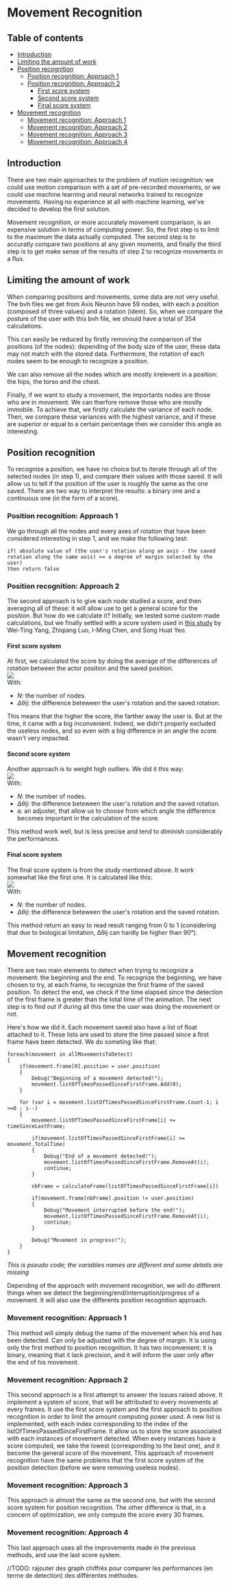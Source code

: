 # Movement Recognition

## Table of contents

* [Introduction](#introduction)
* [Limiting the amount of work](#limiting-the-amount-of-work)
* [Position recognition](#position-recognition)
    * [Position recognition: Approach 1](#position-recognition-approach-1)
    * [Position recognition: Approach 2](#position-recognition-approach-2)
        * [First score system](#first-score-system)
        * [Second score system](#second-score-system)
        * [Final score system](#final-score-system)
* [Movement recognition](#movement-recognition)
    * [Movement recognition: Approach 1](#movement-recognition-approach-1)
    * [Movement recognition: Approach 2](#movement-recognition-approach-2)
    * [Movement recognition: Approach 3](#movement-recognition-approach-3)
    * [Movement recognition: Approach 4](#movement-recognition-approach-4)

## Introduction

There are two main approaches to the problem of motion recognition: we could use motion comparison with a set of pre-recorded movements, or we could use machine learning and neural networks trained to recognize movements.
Having no experience at all with machine learning, we've decided to develop the first solution.

Movement recognition, or more accurately movement comparison, is an expensive solution in terms of computing power. So, the first step is to limit to the maximum the data actually computed.
The second step is to accuratly compare two positions at any given moments, and finally the third step is to get make sense of the results of step 2 to recognize movements in a flux.

## Limiting the amount of work

When comparing positions and movements, some data are not very useful. The bvh files we get from Axis Neuron have 59 nodes, with each a position (composed of three values) and a rotation (idem). So, when we compare the posture of the user with this bvh file, we should have a total of 354 calculations.

This can easily be reduced by firstly removing the comparison of the positions (of the nodes): depending of the body size of the user, these data may not match with the stored data. Furthermore, the rotation of each nodes seem to be enough to recognize a position.

We can also remove all the nodes which are mostly irrelevent in a position: the hips, the torso and the chest.

Finally, if we want to study a movement, the importants nodes are those who are in movement. We can therfore remove those who are mostly immobile.
To achieve that, we firstly calculate the variance of each node. Then, we compare these variances with the highest variance, and if these are superior or equal to a certain percentage then we consider this angle as interesting.

## Position recognition

To recognise a position, we have no choice but to iterate through all of the selected nodes (in step 1), and compare their values with those saved. It will allow us to tell if the position of the user is roughly the same as the one saved.
There are two way to interpret the results: a binary one and a continuous one (in the form of a score).

### Position recognition: Approach 1

We go through all the nodes and every axes of rotation that have been considered interesting in step 1, and we make the following test:

    if( absolute value of (the user's rotation along an axis - the saved rotation along the same axis) >= a degree of margin selected by the user)
    then return false


### Position recognition: Approach 2

The second approach is to give each node studied a score, and then averaging all of these: it will allow use to get a general score for the position. But how do we calculate it? Initially, we tested some custom made calculations, but we finally settled with a score system used in [this study](https://www.researchgate.net/publication/226380251_A_Method_for_Comparing_Human_Postures_from_Motion_Capture_Data) by Wei-Ting Yang, Zhiqiang Luo, I-Ming Chen, and Song Huat Yeo.

#### First score system

At first, we calculated the score by doing the average of the differences of rotation between the actor position and the saved position.
<br><img src="https://render.githubusercontent.com/render/math?math=score\=\frac{\sum_{i=0}^{N}(\sum_{j=x}^{z} \Delta\theta\ij)}{N\times360\times3}\times100">
<br>With:
* _N_: the number of nodes.
* _∆θij_: the difference beteween the user's rotation and the saved rotation.

This means that the higher the score, the farther away the user is.
But at the time, it came with a big inconvenient. Indeed, we didn't properly excluded the useless nodes, and so even with a big difference in an angle the score wasn't very impacted.

#### Second score system

Another approach is to weight high outliers. We did it this way:
<br><img src="https://render.githubusercontent.com/render/math?math=score\=\sum_{i=0}^{N}(\sum_{j=x}^{z} (a\times\Delta\theta\ij)^2)">
<br>With:
* _N_: the number of nodes.
* _∆θij_: the difference beteween the user's rotation and the saved rotation.
* a: an adjuster, that allow us to choose from which angle the difference becomes important in the calculation of the score.

This method work well, but is less precise and tend to diminish considerably the performances.

#### Final score system

The final score system is from the study mentioned above. It work somewhat like the first one. It is calculated like this:
<br><img src="https://render.githubusercontent.com/render/math?math=score\=\frac{\sum_{i=0}^{N}[\sum_{j=x}^{z} (1-\frac{\Delta\theta\ij}{90})]/3}{N}">
<br>With:
* _N_: the number of nodes.
* _∆θij_: the difference beteween the user's rotation and the saved rotation.

This method return an easy to read result ranging from 0 to 1 (considering that due to biological limitation,  ∆θij can hardly be higher than 90°).

## Movement recognition

There are two main elements to detect when trying to recognize a movement: the beginning and the end. 
To recognize the beginning, we have chosen to try, at each frame, to recognize the first frame of the saved position. 
To detect the end, we check if the time elapsed since the detection of the first frame is greater than the total time of the animation.
The next step is to find out if during all this time the user was doing the movement or not.

Here's how we did it. Each movement saved also have a list of float attached to it. These lists are used to store the time passed since a first frame have been detected. We do someting like that:
    
    foreach(movement in allMovementsToDetect)
    {
        if(movement.frame[0].position = user.position)
        {
            Debug("Beginning of a movement detected!");
            movement.listOfTimesPassedSinceFirstFrame.Add(0);
        }
        
        for (var i = movement.listOfTimesPassedSinceFirstFrame.Count-1; i >=0 ; i--)
        {
            movement.listOfTimesPassedSinceFirstFrame[i] += timeSinceLastFrame;
            
            if(movement.listOfTimesPassedSinceFirstFrame[i] >= movement.TotalTime)
            {
                Debug("End of a movement detected!");
                movement.listOfTimesPassedSinceFirstFrame.RemoveAt(i);
                continue;
            }
            
            nbFrame = calculateFrame(listOfTimesPassedSinceFirstFrame[i])
            
            if(movement.frame[nbFrame].position != user.position)
            {
                Debug("Movement interrupted before the end!");
                movement.listOfTimesPassedSinceFirstFrame.RemoveAt(i);
                continue;
            }
            
            Debug("Movement in progress!");
        }
    }
_This is pseudo code; the variables names are different and some details are missing_

Depending of the approach with movement recognition, we will do different things when we detect the beginning/end/interruption/progress of a movement. It will also use the differents position recognition approach.

### Movement recognition: Approach 1

This method will simply debug the name of the movement when his end has been detected. Can only be adjusted with the degree of margin. It is using only the first method to position recognition. 
It has two inconvenient: it is binary, meaning that it lack precision, and it will inform the user only after the end of his movement.

### Movement recognition: Approach 2

This second approach is a first attempt to answer the issues raised above. It implement a system of score, that will be attributed to every movements at every frames.
It use the first score system and the first approach to position recognition in order to limit the amount computing power used.
A new list is implemented, with each index corresponding to the index of the listOfTimesPassedSinceFirstFrame. It allow us to store the score associated with each instances of movement detected.
When every instances have a score computed, we take the lowest (corresponding to the best one), and it become the general score of the movement.
This approach of movement recognition have the same problems that the first score system of the position detection (before we were removing useless nodes).

### Movement recognition: Approach 3

This approach is almost the same as the second one, but with the second score system for position recognition. The other difference is that, in a concern of optimization, we only compute the score every 30 frames.

### Movement recognition: Approach 4

This last approach uses all the improvements made in the previous methods, and use the last score system.




//TODO: rajouter des graph chiffrés pour comparer les performances (en terme de detection) des différentes méthodes.
